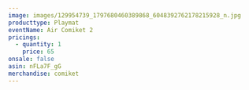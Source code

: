 ```yaml
---
image: images/129954739_1797680460389868_6048392762178215928_n.jpg
producttype: Playmat
eventName: Air Comiket 2
pricings:
  - quantity: 1
    price: 65
onsale: false
asin: nFLa7F_gG
merchandise: comiket
---
```

